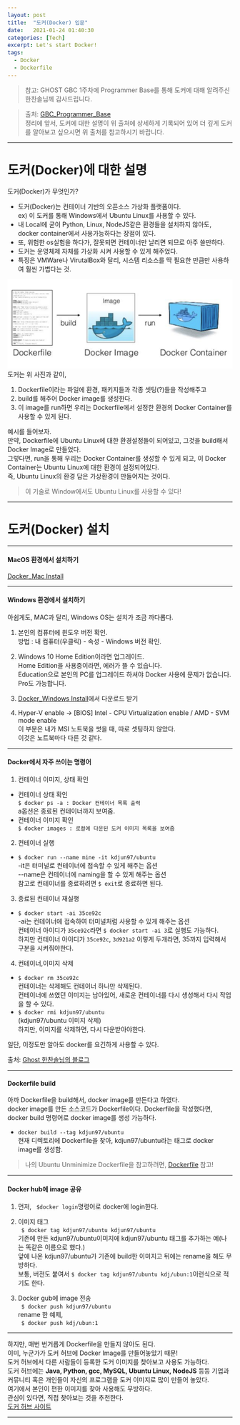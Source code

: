```yaml
---
layout: post
title:  "도커(Docker) 입문"
date:   2021-01-24 01:40:30
categories: [Tech]
excerpt: Let's start Docker!
tags:
  - Docker
  - Dockerfile
---
```

> 참고: GHOST GBC 1주차에 Programmer Base를 통해 도커에 대해 알려주신 한찬솔님께 감사드립니다.  

> 출처: [GBC_Programmer_Base](https://ccss17.github.io/ProgrammerBase/docker/#_1)  
정리에 앞서, 도커에 대한 설명이 위 출처에 상세하게 기록되어 있어 더 깊게 도커를 알아보고 싶으시면 위 출처를 참고하시기 바랍니다.  

---  

# 도커(Docker)에 대한 설명 

도커(Docker)가 무엇인가?  
- 도커(Docker)는 컨테이너 기반의 오픈소스 가상화 플랫폼이다.  
ex) 이 도커를 통해 Windows에서 Ubuntu Linux를 사용할 수 있다.  
- 내 Local에 굳이 Python, Linux, NodeJS같은 환경들을 설치하지 않아도, docker container에서 사용가능하다는 장점이 있다.  
- 또, 위험한 os실험을 하다가, 잘못되면 컨테이너만 날리면 되므로 아주 쓸만하다.  
- 도커는 운영체제 자체를 가상화 시켜 사용할 수 있게 해주었다.  
- 특징은 VMWare나 VirutalBox와 달리, 시스템 리소스를 딱 필요한 만큼만 사용하여 훨씬 가볍다는 것.  

![docker_image](/assets/images/docker/docker_image.PNG)  
도커는 위 사진과 같이,  
1. Dockerfile이라는 파일에 환경, 패키지들과 각종 셋팅(?)들을 작성해주고  
2. build를 해주어 Docker image를 생성한다.  
3. 이 image를 run하면 우리는 Dockerfile에서 설정한 환경의 Docker Container를 사용할 수 있게 된다.  

예시를 들어보자.  
만약, Dockerfile에 Ubuntu Linux에 대한 환경설정들이 되어있고, 그것을 build해서 Docker Image로 만들었다.  
그렇다면, run을 통해 우리는 Docker Container를 생성할 수 있게 되고, 이 Docker Container는 Ubuntu Linux에 대한 환경이 설정되어있다.  
즉, Ubuntu Linux의 환경 담은 가상환경이 만들어지는 것이다.  

> 이 기술로 Window에서도 Ubuntu Linux를 사용할 수 있다!  

---  
  
# 도커(Docker) 설치  

---  

#### MacOS 환경에서 설치하기  

[Docker_Mac Install](https://hub.docker.com/editions/community/docker-ce-desktop-mac)  

---  

#### Windows 환경에서 설치하기  

아쉽게도, MAC과 달리, Windows OS는 설치가 조금 까다롭다.  

1. 본인의 컴퓨터에 윈도우 버전 확인.  
방법 : 내 컴퓨터(우클릭) - 속성 - Windows 버전 확인.  

2. Windows 10 Home Edition이라면 업그레이드.    
Home Edition을 사용중이라면, 에러가 뜰 수 있습니다.  
Education으로 본인의 PC를 업그레이드 하셔야 Docker 사용에 문제가 없습니다.  
Pro도 가능합니다.  

3. [Docker_Windows Install](https://hub.docker.com/editions/community/docker-ce-desktop-windows)에서 다운로드 받기  

4. Hyper-V enable → [BIOS] Intel - CPU Virtualization enable / AMD - SVM mode enable  
이 부분은 내가 MSI 노트북을 썻을 때, 따로 셋팅하지 않았다.  
이것은 노트북마다 다른 것 같다.  

---  

#### Docker에서 자주 쓰이는 명령어  

1. 컨테이너 이미지, 상태 확인  
- 컨테이너 상태 확인  
```$ docker ps -a : Docker 컨테이너 목록 출력```  
a옵션은 종료된 컨테이너까지 보여줌.  
- 컨테이너 이미지 확인  
```$ docker images : 로컬에 다운된 도커 이미지 목록을 보여줌```  

2. 컨테이너 실행  
- ```$ docker run --name mine -it kdjun97/ubuntu```  
-it은 터미널로 컨테이너에 접속할 수 있게 해주는 옵션  
--name은 컨테이너에 naming을 할 수 있게 해주는 옵션  
참고로 컨테이너를 종료하려면 ```$ exit```로 종료하면 된다.  

3. 종료된 컨테이너 재실행  
- ```$ docker start -ai 35ce92c```  
-ai는 컨테이너에 접속하여 터미널처럼 사용할 수 있게 해주는 옵션  
컨테이너 아이디가 `35ce92c`라면 ```$ docker start -ai 3```로 실행도 가능하다.  
하지만 컨테이너 아이디가 `35ce92c`, `3d921a2` 이렇게 두개라면, 35까지 입력해서 구분을 시켜줘야한다.  

4. 컨테이너,이미지 삭제  
- ```$ docker rm 35ce92c```  
컨테이너는 삭제해도 컨테이너 하나만 삭제된다.  
컨테이너에 쓰였던 이미지는 남아있어, 새로운 컨테이너를 다시 생성해서 다시 작업을 할 수 있다.    
- ```$ docker rmi kdjun97/ubuntu```  
(kdjun97/ubuntu 이미지 삭제)  
하지만, 이미지를 삭제하면, 다시 다운받아야한다.  

일단, 이정도만 알아도 docker를 요긴하게 사용할 수 있다.  

출처: [Ghost 한찬솔님의 블로그](https://ccss17.github.io/ProgrammerBase/docker/#_1)  

---  

#### Dockerfile build    

아까 Dockerfile을 build해서, docker image를 만든다고 하였다.  
docker image를 만든 소스코드가 Dockerfile이다.
Dockerfile을 작성했다면, docker build 명령어로 docker image를 생성 가능하다.  
- ```docker build --tag kdjun97/ubuntu```  
현재 디렉토리에 Dockerfile을 찾아, kdjun97/ubuntu라는 태그로 docker image를 생성함.  

> 나의 Ubuntu Unminimize Dockerfile을 참고하려면, [Dockerfile](https://github.com/kdjun97/ubuntu-unminimize/blob/master/Dockerfile) 참고!  

---  

#### Docker hub에 image 공유  

1. 먼저, ``` $docker login```명령어로 docker에 login한다.  

2. 이미지 태그  
``` $ docker tag kdjun97/ubuntu kdjun97/ubuntu```  
기존에 만든 kdjun97/ubuntu이미지에 kdjun97/ubuntu 태그를 추가하는 예(나는 똑같은 이름으로 했다.)  
앞에 나온 kdjun97/ubuntu가 기존에 build한 이미지고 뒤에는 rename을 해도 무방하다.  
보통, 버전도 붙여서 ```$ docker tag kdjun97/ubuntu kdj/ubun:1```이런식으로 적기도 한다.  

3. Docker gub에 image 전송  
``` $ docker push kdjun97/ubuntu```  
rename 한 예제,  
``` $ docker push kdj/ubun:1```  

---  

하지만, 매번 번거롭게 Dockerfile을 만들지 않아도 된다.  
이미, 누군가가 도커 허브에 Docker Image를 만들어놓았기 때문!  
도커 허브에서 다른 사람들이 등록한 도커 이미지를 찾아보고 사용도 가능하다.  
도커 허브에는 **Java, Python, gcc, MySQL, Ubuntu Linux, NodeJS** 등등 기업과 커뮤니티 혹은 개인들이 자신의 프로그램을 도커 이미지로 많이 만들어 놓았다.  
여기에서 본인이 편한 이미지를 찾아 사용해도 무방하다.  
관심이 있다면, 직접 찾아보는 것을 추천한다.  
[도커 허브 사이트](https://hub.docker.com/)  

---
